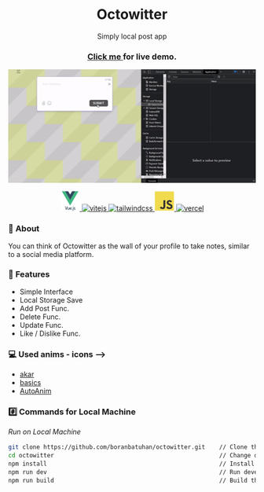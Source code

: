<h1 align="center">Octowitter</h1>

<p align="center"> Simply local post app </p>
<h3 align="center"><a href="https://octowitter.vercel.app"> Click me </a> for live demo.</h3>

<p align="center"><img src="src/assets/gifs/demo.gif" loading="eager" alt="webres-demo" /></a> </p>

<div align="center">
<a href="https://vuejs.org/" target="_blank" rel="noreferrer"> <img src="https://raw.githubusercontent.com/devicons/devicon/master/icons/vuejs/vuejs-original-wordmark.svg" alt="vuejs" width="40" height="40"/> </a> 
<a href="https://vitejs.dev" target="_blank" rel="noreferrer"> <img src="https://vitejs.dev/logo-with-shadow.png" alt="vitejs" width="40" height="40"/> </a> 
 <a href="https://tailwindcss.com/" target="_blank" rel="noreferrer"> <img src="https://www.vectorlogo.zone/logos/tailwindcss/tailwindcss-icon.svg" alt="tailwindcss" width="40" height="40"/> 
 </a>  
<a href="https://developer.mozilla.org/en-US/docs/Web/JavaScript" target="_blank" rel="noreferrer"> <img src="https://raw.githubusercontent.com/devicons/devicon/master/icons/javascript/javascript-original.svg" alt="javascript" width="40" height="40"/> </a> 
<a href="https://vercel.com" target="_blank" rel="noreferrer"> <img src="https://seeklogo.com/images/V/vercel-logo-F748E39008-seeklogo.com.png" alt="vercel" width="40" height="40"/> </a> 

</div>


### 📔 **About**
You can think of Octowitter as the wall of your profile to take notes, similar to a social media platform.


### 📜 **Features**
- Simple Interface
- Local Storage Save
- Add Post Func.
- Delete Func.
- Update Func.
- Like / Dislike Func.



### 💻 **Used anims - icons** -->


- [akar](https://iconer.app/akar/)
- [basics](https://iconer.app/basicons/)
- [AutoAnim](https://auto-animate.formkit.com)


### #️⃣ **Commands for Local Machine**

_Run on Local Machine_

```sh
git clone https://github.com/boranbatuhan/octowitter.git    // Clone the repository.
cd octowitter                                               // Change directory.
npm install                                                 // Install dependencies.
npm run dev                                                 // Run development mode.
npm run build                                               // Build the project.
```